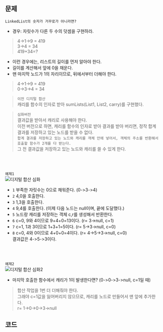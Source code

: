 ## 문제
`LinkedList의 숫자가 거꾸로가 아니라면?` <br>
+ 경우: 자릿수가 다른 두 수의 덧셈을 구현하라. 
> 4->1->9 = 419 <br> 3->4 = 34 <br> 419+34=?

+ 이런 경우에는, 리스트의 길이를 먼저 알아야 한다.
+ 길이를 계산해서 앞에 0을 채운다.
+ 맨 마지막 노드가 1의 자리이므로, 뒤에서부터 더해야 한다.
> 4->1->9 = 419 <br> 0->3->4 = 34

> `이전 디지털 합산` <br> 
> 캐리를 함수의 인자로 받아 sumLists(List1, List2, carry)를 구현했다.

>`심화버전` <br>
> 결과값을 받아서 캐리로 사용해야 한다. <br> 이전 버전으로 하면, 캐리를 함수의 인자로 받아 결과를 받아 버리면, 정작 합계 결과를 저장하고 있는 노드를 받을 수 없다. <br>
> `합계 결과를 저장하고 있는 노드와 캐리를 객체 안에 넣어서, 객체의 주소를 반환해서 호출할 함수가 2개를 다 받는다.` <br>
> 그 전 결과값을 저장하고 있는 노드와 캐리를 쓸 수 있게 한다.

<br> <br>

`예제1` <br>
![디지털 합산 심화](https://user-images.githubusercontent.com/57389368/190896804-6899a274-445d-46cd-a51b-8b7ba75e42ad.JPG) <br>
+ `1` 부족한 자릿수는 0으로 채워준다. (0->3->4)
+ `2` 4,0을 호출한다.
+ `3` 1,3을 호출한다.
+ `4` 9,4를 호출한다. (이제 다음 노드는 null이며, 끝에 도달했다.)
+ `5` 노드랑 캐리를 저장하는 객체 c,r를 생성해서 반환한다.
+ `6` c=0, 9와 4이므로 9+4+0=13이다. (r= 3->null, c=1)
+ `7` c=1, 1과 3이므로 1+3+1=5이다. (r= 5->3->null, c=0)
+ `8` c=0, 4와 0이므로 4+0+0=4이다. (r= 4->5->3->null, c=0) <br> 결과값은 4->5->3이다.

<br><br>

`예제2` <br>
![디지털 합산 심화2](https://user-images.githubusercontent.com/57389368/190897164-a5190fd5-2dec-47d9-a250-2cc830c5dbe3.JPG) <br>
+ 마지막 호출한 함수에서 캐리가 1이 발생한다면? (0->0->3->null, c=1일 때) <br>
> 합산 작업을 1번 더 더해줘야 한다. <br> 그래야 c=1값을 잃어버리지 않으므로, 캐리를 노드로 만들어서 맨 앞에 추가한다. <br> r= 1->0->0->3->null

## 코드
```java


